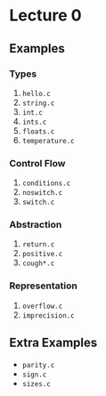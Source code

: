# Lecture 0

## Examples

### Types

1. `hello.c`
1. `string.c`
1. `int.c`
1. `ints.c`
1. `floats.c`
1. `temperature.c`

### Control Flow

1. `conditions.c`
1. `noswitch.c`
1. `switch.c`

### Abstraction

1. `return.c`
1. `positive.c`
1. `cough*.c`

### Representation

1. `overflow.c`
1. `imprecision.c`

## Extra Examples

- `parity.c`
- `sign.c`
- `sizes.c`
